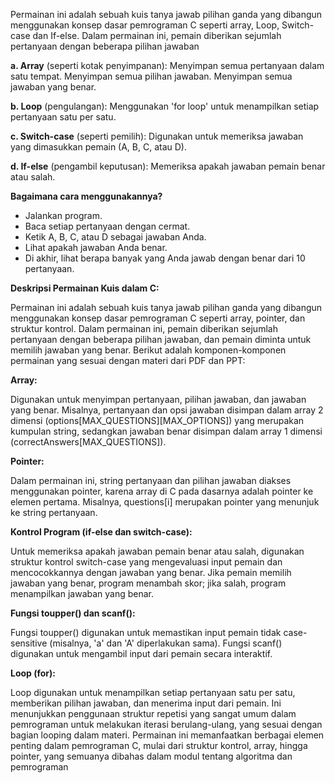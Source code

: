 Permainan ini adalah sebuah kuis tanya jawab pilihan ganda yang dibangun menggunakan konsep dasar pemrograman C seperti array, Loop, Switch-case dan If-else. Dalam permainan ini, pemain diberikan sejumlah pertanyaan dengan beberapa pilihan jawaban

**a. Array** (seperti kotak penyimpanan):
Menyimpan semua pertanyaan dalam satu tempat.
Menyimpan semua pilihan jawaban.
Menyimpan semua jawaban yang benar.

**b. Loop** (pengulangan):
Menggunakan 'for loop' untuk menampilkan setiap pertanyaan satu per satu.

**c. Switch-case** (seperti pemilih):
Digunakan untuk memeriksa jawaban yang dimasukkan pemain (A, B, C, atau D).

**d. If-else** (pengambil keputusan):
Memeriksa apakah jawaban pemain benar atau salah. 

**Bagaimana cara menggunakannya?**
- Jalankan program.
- Baca setiap pertanyaan dengan cermat.
- Ketik A, B, C, atau D sebagai jawaban Anda.
- Lihat apakah jawaban Anda benar.
- Di akhir, lihat berapa banyak yang Anda jawab dengan benar dari 10 pertanyaan.

**Deskripsi Permainan Kuis dalam C:**

Permainan ini adalah sebuah kuis tanya jawab pilihan ganda yang dibangun menggunakan konsep dasar pemrograman C seperti array, pointer, dan struktur kontrol. Dalam permainan ini, pemain diberikan sejumlah pertanyaan dengan beberapa pilihan jawaban, dan pemain diminta untuk memilih jawaban yang benar. Berikut adalah komponen-komponen permainan yang sesuai dengan materi dari PDF dan PPT:

**Array:**

Digunakan untuk menyimpan pertanyaan, pilihan jawaban, dan jawaban yang benar. Misalnya, pertanyaan dan opsi jawaban disimpan dalam array 2 dimensi (options[MAX_QUESTIONS][MAX_OPTIONS]) yang merupakan kumpulan string, sedangkan jawaban benar disimpan dalam array 1 dimensi (correctAnswers[MAX_QUESTIONS]).

**Pointer:**

Dalam permainan ini, string pertanyaan dan pilihan jawaban diakses menggunakan pointer, karena array di C pada dasarnya adalah pointer ke elemen pertama. Misalnya, questions[i] merupakan pointer yang menunjuk ke string pertanyaan.

**Kontrol Program (if-else dan switch-case):**

Untuk memeriksa apakah jawaban pemain benar atau salah, digunakan struktur kontrol switch-case yang mengevaluasi input pemain dan mencocokkannya dengan jawaban yang benar. Jika pemain memilih jawaban yang benar, program menambah skor; jika salah, program menampilkan jawaban yang benar.

**Fungsi toupper() dan scanf():**

Fungsi toupper() digunakan untuk memastikan input pemain tidak case-sensitive (misalnya, 'a' dan 'A' diperlakukan sama). Fungsi scanf() digunakan untuk mengambil input dari pemain secara interaktif.

**Loop (for):**

Loop digunakan untuk menampilkan setiap pertanyaan satu per satu, memberikan pilihan jawaban, dan menerima input dari pemain. Ini menunjukkan penggunaan struktur repetisi yang sangat umum dalam pemrograman untuk melakukan iterasi berulang-ulang, yang sesuai dengan bagian looping dalam materi.
Permainan ini memanfaatkan berbagai elemen penting dalam pemrograman C, mulai dari struktur kontrol, array, hingga pointer, yang semuanya dibahas dalam modul tentang algoritma dan pemrograman
